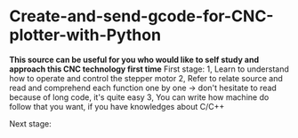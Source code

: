 # Create-and-send-gcode-for-CNC-plotter-with-Python
**This source can be useful for you who would like to self study and approach this CNC technology first time**
First stage:
1, Learn to understand how to operate and control the stepper motor
2, Refer to relate source and read and comprehend each function one by one -> don't hesitate to read because of long code, it's quite easy
3, You can write how machine do follow that you want, if you have knowledges about C/C++

Next stage:
